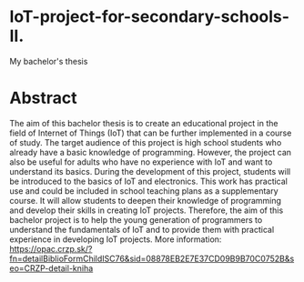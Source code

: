 # IoT-project-for-secondary-schools-II.
My bachelor's thesis

# Abstract
The aim of this bachelor thesis is to create an educational project in the field of Internet of Things (IoT) that can be further implemented in a course of study. The target audience of this project is high school students who already have a basic knowledge of programming. However, the project can also be useful for adults who have no experience with IoT and want to understand its basics. During the development of this project, students will be introduced to the basics of IoT and electronics. This work has practical use and could be included in school teaching plans as a supplementary course. It will allow students to deepen their knowledge of programming and develop their skills in creating IoT projects. Therefore, the aim of this bachelor project is to help the young generation of programmers to understand the fundamentals of IoT and to provide them with practical experience in developing IoT projects.
More information: https://opac.crzp.sk/?fn=detailBiblioFormChildISC76&sid=08878EB2E7E37CD09B9B70C0752B&seo=CRZP-detail-kniha

